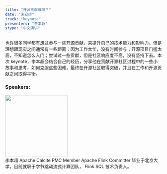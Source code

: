 ```yaml
---
title: "开源贡献难吗？"
date: "未安排" 
track: "keynote"
presenters: "李本超"
stype: "中文演讲"
---
```

也许很多同学都有想过参与一些开源贡献，来提升自己的技术能力和影响力。但是理想跟现实之间通常有一些距离：因为工作太忙，没有时间参与；开源项目门槛太高，不知道怎么入门；尝试过一些贡献，但是社区响应度不高，没有坚持下去。本次 keynote，李本超会结合自己的经历，分享他在贡献开源社区过程中的一些小故事和思考，如何克服这些困难，最终在开源社区取得突破，并且在工作和开源贡献之间取得平衡。
 ### Speakers: 
 <img src="https://img.bagevent.com/resource/20230731/1427570371016.jpeg" width="200" /><br>李本超 Apache Calcite PMC Member
Apache Flink Committer
毕业于北京大学，目前就职于字节跳动流式计算团队， Flink SQL 技术负责人。
 <br><br>